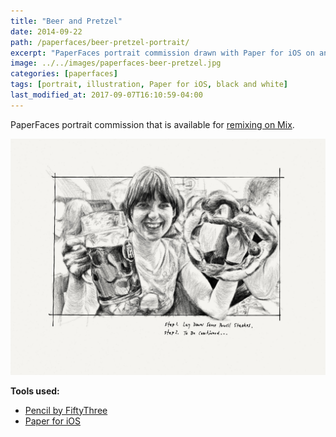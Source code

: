 ```yaml
---
title: "Beer and Pretzel"
date: 2014-09-22
path: /paperfaces/beer-pretzel-portrait/
excerpt: "PaperFaces portrait commission drawn with Paper for iOS on an iPad."
image: ../../images/paperfaces-beer-pretzel.jpg
categories: [paperfaces]
tags: [portrait, illustration, Paper for iOS, black and white]
last_modified_at: 2017-09-07T16:10:59-04:00
---
```


PaperFaces portrait commission that is available for [remixing on Mix](https://mix.fiftythree.com/11098-Michael-Rose/147204).

![Work in process screenshot](../../images/paperfaces-beer-pretzel-process-1-lg.jpg)

**Tools used:**

- [Pencil by FiftyThree](https://www.amazon.com/FiftyThree-Digital-Stylus-Pencil-iPhone/dp/B01JJBUYR4/ref=as_li_ss_tl?keywords=pencil+53&qid=1550586265&s=gateway&sr=8-3&linkCode=ll1&tag=mademist-20&linkId=0134793cb840affff60f2e45a7f64678&language=en_US)
- [Paper for iOS](https://paper.bywetransfer.com/)
